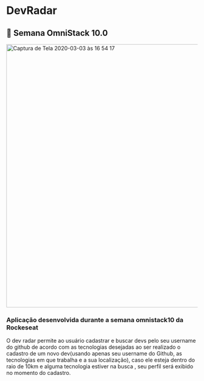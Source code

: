 <h1>DevRadar</h1>


## 🚀 Semana OmniStack 10.0
 
 
 <img width="694" alt="Captura de Tela 2020-03-03 às 16 54 17" src="https://user-images.githubusercontent.com/28605557/75813944-a76e5400-5d6f-11ea-8d70-96a83bbe6fb3.png">
 
 <h3>Aplicação desenvolvida durante a semana omnistack10 da Rockeseat</h3>
 <p>
 O dev radar permite ao usuário cadastrar e buscar
 devs pelo seu username do github de acordo com as tecnologias desejadas ao ser realizado o
 cadastro de um novo dev(usando apenas seu username do Github,
 as tecnologias em que trabalha e a sua localização), caso ele  esteja dentro do raio de 10km
 e alguma tecnologia estiver na busca , seu perfil será exibido no momento do cadastro.
 
</p>



